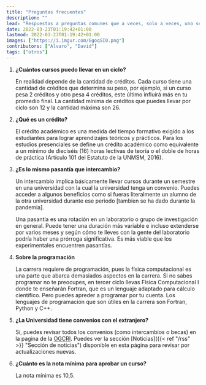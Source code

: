 ```yaml
---
title: "Preguntas frecuentes"
description: ""
lead: "Respuestas a preguntas comunes que a veces, solo a veces, uno se pregunta cuando apenas ingresó."
date: 2022-03-23T01:19:42+01:00
lastmod: 2022-03-23T01:19:42+01:00
images: ["https://i.imgur.com/GgoqSI0.png"]
contributors: ["Alvaro", "David"]
tags: ["otros"]
---
```


1. **¿Cuántos cursos puedo llevar en un ciclo?**

    En realidad depende de la cantidad de créditos. Cada curso tiene una cantidad de créditos que determina su peso, por ejemplo, si un curso pesa 2 créditos y otro pesa 4 créditos, este último influirá más en tu promedio final. La cantidad mínima de créditos que puedes llevar por ciclo son 12 y la cantidad máxima son 26.

2. **¿Qué es un crédito?**

    El crédito académico es una medida del tiempo formativo exigido a los estudiantes para lograr aprendizajes teóricos y prácticos. Para los estudios presenciales se define un crédito académico como equivalente a un mínimo de dieciséis (16) horas lectivas de teoría o el doble de horas de práctica (Artículo 101 del Estatuto de la UNMSM, 2016).

3. **¿Es lo mismo pasantía que intercambio?**

    Un intercambio implica básicamente llevar cursos durante un semestre en una
    universidad con la cual la universidad tenga un convenio. Puedes acceder a
    algunos beneficios como si fueras literalmente un alumno de la otra
    universidad durante ese periodo [tambien se ha dado durante la pandemia].

    Una pasantía es una rotación en un laboratorio o grupo de investigación en
    general. Puede tener una duración más variable e incluso extenderse por
    varios meses y según cómo te lleves con la gente del laboratorio podría
    haber una prórroga significativa. Es más viable que los experimentales
    encuentren pasantías.

4. **Sobre la programación**

    La carrera requiere de programación, pues la física computacional es una parte que abarca demasiados aspectos en la carrera.
    Si no sabes programar no te preocupes, en tercer ciclo llevas Física Computacional I donde te enseñarán Fortran, que es un lenguaje adaptado para cálculo científico. Pero puedes apreder a programar por tu cuenta.
    Los lenguajes de programación que son útiles en la carrera son Fortran, Python y C++.

5. **¿La Universidad tiene convenios con el extranjero?**

    Sí, puedes revisar todos los convenios (como intercambios o becas) en la pagina de la <a href="https://cooperacion.unmsm.edu.pe">OGCRI</a>. Puedes ver la sección [Noticias]({{< ref "/rss" >}} "Sección de noticias") disponible en esta página para revisar por actualizaciones nuevas.

6. **¿Cuánto es la nota mínima para aprobar un curso?**

    La nota mínima es 10,5.
